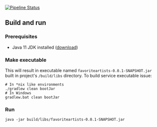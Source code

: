 [![Pipeline Status](https://gitlab.com/stasys/int-favoriteartists/badges/master/pipeline.svg)](https://gitlab.com/stasys/int-favoriteartists/pipelines)
## Build and run
### Prerequisites
+ Java 11 JDK installed ([download](https://adoptopenjdk.net/releases.html?variant=openjdk11&jvmVariant=openj9))
### Make executable
This will result in executable named `favoriteartists-0.0.1-SNAPSHOT.jar` built in project's `/build/libs` directory.
To build service executable issue:
```shell script 
# In *nix like environments
./gradlew clean bootJar
# In Windows
gradlew.bat clean bootJar
```
### Run
```shell script 
java -jar build/libs/favoriteartists-0.0.1-SNAPSHOT.jar
```